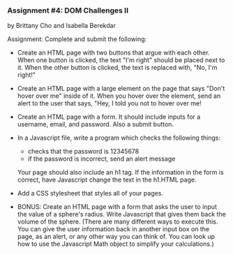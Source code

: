 ### Assignment #4: DOM Challenges II

by Brittany Cho and Isabella Berekdar

Assignment:
Complete and submit the following:


* Create an HTML page with two buttons that argue with each other. When one button is clicked, the text "I'm right" should be placed next to it. When the other button is clicked, the text is replaced with, "No, I'm right!"
* Create an HTML page with a large element on the page that says "Don't hover over me" inside of it. When you hover over the element, send an alert to the user that says, "Hey, I told you not to hover over me!
* Create an HTML page with a form. It should include inputs for a username, email, and password. Also a submit button.
* In a Javascript file, write a program which checks the following things:
  * checks that the password is 12345678
  * if the password is incorrect, send an alert message


  Your page should also include an h1 tag. If the information in the form is correct, have Javascript change the text in the h1.HTML page.
* Add a CSS stylesheet that styles all of your pages.
* BONUS: Create an HTML page with a form that asks the user to input the value of a sphere's radius. Write Javascript that gives them back the volume of the sphere. (There are many different ways to execute this. You can give the user information back in another input box on the page, as an alert, or any other way you can think of. You can look up how to use the Javascript Math object to simplify your calculations.)

